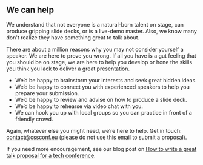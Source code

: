 ## We can help

We understand that not everyone is a natural-born talent on stage, can produce gripping slide decks, or is a live-demo master. Also, we know many don't realize they have something great to talk about.

There are about a million reasons why you may not consider yourself a speaker. We are here to prove you wrong. If all you have is a gut feeling that you should be on stage, we are here to help you develop or hone the skills you think you lack to deliver a great presentation.

* We’d be happy to brainstorm your interests and seek great hidden ideas.
* We’d be happy to connect you with experienced speakers to help you prepare your submission.
* We’d be happy to review and advise on how to produce a slide deck.
* We’d be happy to rehearse via video chat with you.
* We can hook you up with local groups so you can practice in front of a friendly crowd.

Again, whatever else you might need, we’re here to help. Get in touch: [contact@cssconf.eu](mailto:contact@cssconf.eu) (please do not use this email to submit a proposal).

If you need more encouragement, see our blog post on [How to write a great talk proposal for a tech conference](https://blog.cssconf.eu/2014/06/12/how-to-write-a-great-talk-proposal-for-a-tech-conference/).
